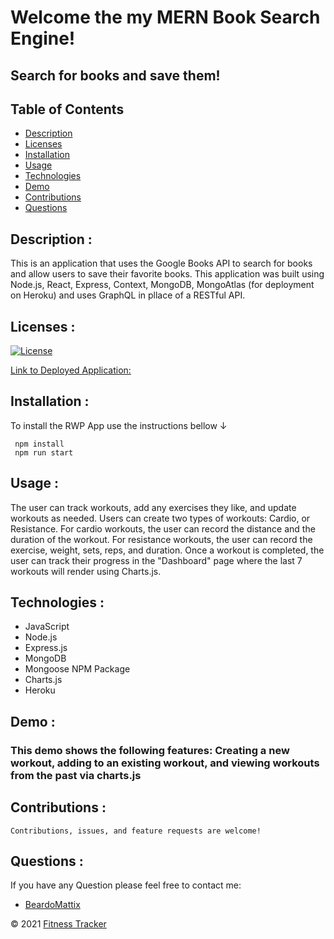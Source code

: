 # Welcome the my MERN Book Search Engine!

## Search for books and save them!

## Table of Contents

- [Description](#description-)
- [Licenses](#licenses-)
- [Installation](#installation-)
- [Usage](#usage-)
- [Technologies](#technologies-)
- [Demo](#demo-)
- [Contributions](#contributions-)
- [Questions](#questions-)

## Description :

This is an application that uses the Google Books API to search for books and allow users to save their favorite books. This application was built using Node.js, React, Express, Context, MongoDB, MongoAtlas (for deployment on Heroku) and uses GraphQL in pllace of a RESTful API.

## Licenses :

[![License](https://img.shields.io/badge/License-MIT-yellow.svg)](https://opensource.org/licenses/MIT)

[Link to Deployed Application:](https://immense-earth-81830.herokuapp.com/)

## Installation :

To install the RWP App use the instructions bellow &#8595;

```
 npm install
 npm run start
```

## Usage :

The user can track workouts, add any exercises they like, and update workouts as needed. Users can create two types of workouts: Cardio, or Resistance. For cardio workouts, the user can record the distance and the duration of the workout. For resistance workouts, the user can record the exercise, weight, sets, reps, and duration. Once a workout is completed, the user can track their progress in the "Dashboard" page where the last 7 workouts will render using Charts.js.

## Technologies :

- JavaScript
- Node.js
- Express.js
- MongoDB
- Mongoose NPM Package
- Charts.js
- Heroku

## Demo :

### This demo shows the following features: Creating a new workout, adding to an existing workout, and viewing workouts from the past via charts.js

## Contributions :

    Contributions, issues, and feature requests are welcome!

## Questions :

If you have any Question please feel free to contact me:

- [BeardoMattix](https://github.com/BeardoMattix)

&copy; 2021 [Fitness Tracker](https://github.com/BeardoMattix/Fitness-Tracker)

